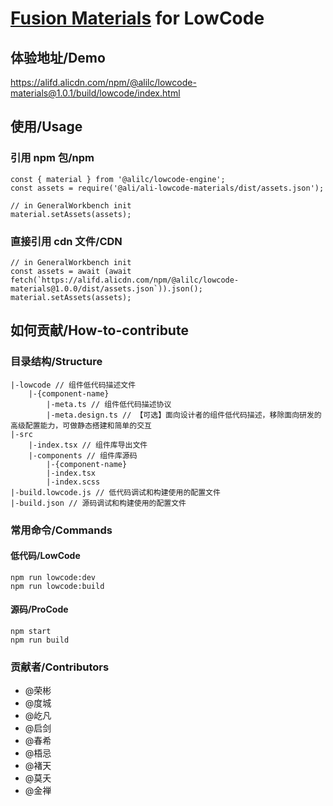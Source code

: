 # [Fusion Materials](https://github.com/alibaba-fusion/next) for LowCode

## 体验地址/Demo

<https://alifd.alicdn.com/npm/@alilc/lowcode-materials@1.0.1/build/lowcode/index.html>

## 使用/Usage

### 引用 npm 包/npm

```
const { material } from '@alilc/lowcode-engine';
const assets = require('@ali/ali-lowcode-materials/dist/assets.json');

// in GeneralWorkbench init
material.setAssets(assets);
```

### 直接引用 cdn 文件/CDN

```
// in GeneralWorkbench init
const assets = await (await fetch(`https://alifd.alicdn.com/npm/@alilc/lowcode-materials@1.0.0/dist/assets.json`)).json();
material.setAssets(assets);
```

## 如何贡献/How-to-contribute

### 目录结构/Structure

```
|-lowcode // 组件低代码描述文件
    |-{component-name}
        |-meta.ts // 组件低代码描述协议
        |-meta.design.ts // 【可选】面向设计者的组件低代码描述，移除面向研发的高级配置能力，可做静态搭建和简单的交互
|-src
    |-index.tsx // 组件库导出文件
    |-components // 组件库源码
        |-{component-name}
        |-index.tsx
        |-index.scss
|-build.lowcode.js // 低代码调试和构建使用的配置文件
|-build.json // 源码调试和构建使用的配置文件
```

### 常用命令/Commands

#### 低代码/LowCode

```
npm run lowcode:dev
npm run lowcode:build
```

#### 源码/ProCode

```
npm start
npm run build
```

### 贡献者/Contributors

- @荣彬
- @度城
- @屹凡
- @启剑
- @春希
- @梧忌
- @褚天
- @莫夭
- @金禅
